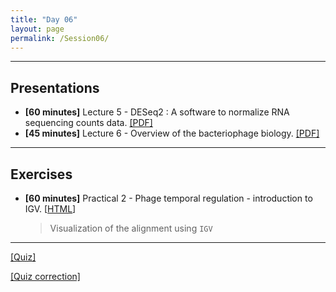 ```yaml
---
title: "Day 06"
layout: page
permalink: /Session06/
---
```


---
## Presentations

- **\[60 minutes\]** Lecture 5 - DESeq2 : A software to normalize RNA sequencing counts data. 
[[PDF]](5_DESeq.pdf)
- **\[45 minutes\]** Lecture 6 - Overview of the bacteriophage biology. 
[[PDF]](6_Phage_overview.pdf)

---
## Exercises

- **\[60 minutes\]** Practical 2 - Phage temporal regulation - introduction to IGV.
    [[HTML](/Genomics_SupBioTech_2023/Session04/SequenceAlignment)]

    > Visualization of the alignment using `IGV`

--- 

[[Quiz]](Quiz_05.pdf)

[[Quiz correction]](Quiz_05_correction.pdf)
